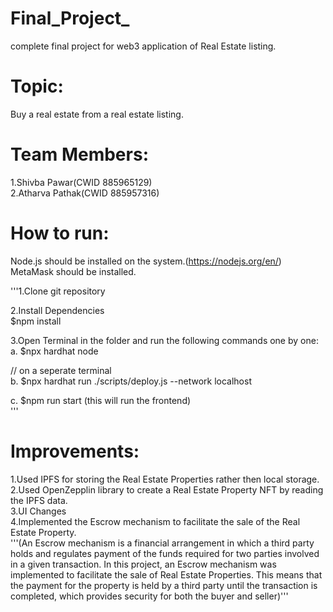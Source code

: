 # Final_Project_
 complete final project for web3 application of Real Estate listing.
 
 # Topic:
 Buy a real estate from a real estate listing.

# Team Members:
1.Shivba Pawar(CWID 885965129)  
2.Atharva Pathak(CWID 885957316)

# How to run:

Node.js should be installed on the system.(https://nodejs.org/en/)  
MetaMask should be installed.

'''1.Clone git repository

2.Install Dependencies  
   $npm install
   
3.Open Terminal in the folder and run the following commands one by one:  
   a. $npx hardhat node
   
   // on a seperate terminal  
   b. $npx hardhat run ./scripts/deploy.js --network localhost
   
   c. $npm run start (this will run the frontend)  
'''
# Improvements:  

1.Used IPFS for storing the Real Estate Properties rather then local storage.  
2.Used OpenZepplin library to create a Real Estate Property NFT by reading the IPFS data.  
3.UI Changes  
4.Implemented the Escrow mechanism to facilitate the sale of the Real Estate Property.  
 '''(An Escrow mechanism is a financial arrangement in which a third party holds and regulates payment of the funds required for two parties involved in a given transaction. In this project, an Escrow mechanism was implemented to facilitate the sale of Real Estate Properties. This means that the payment for the property is held by a third party until the transaction is completed, which provides security for both the buyer and seller)'''

